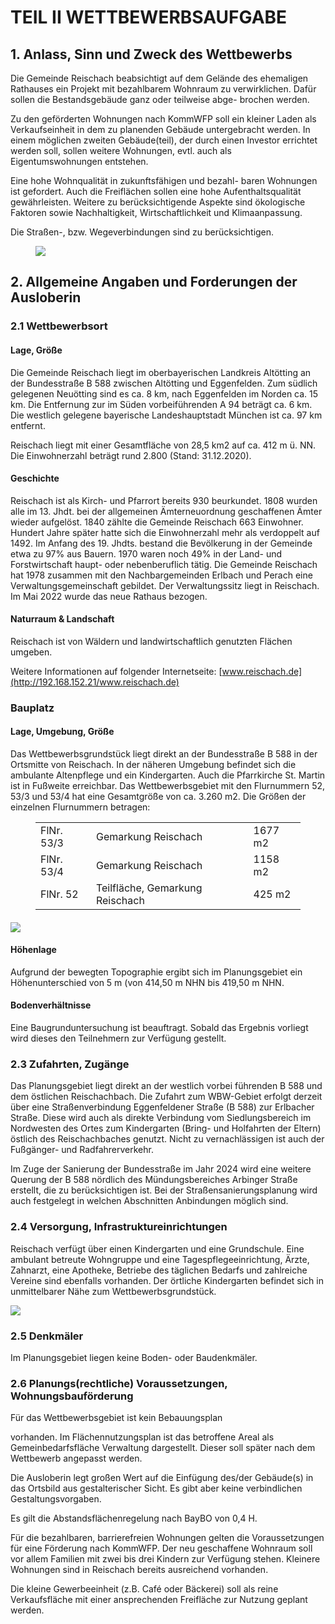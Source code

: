 # TEIL II WETTBEWERBSAUFGABE

## 1\. Anlass, Sinn und Zweck des Wettbewerbs

Die Gemeinde Reischach beabsichtigt auf dem Gelände des ehemaligen Rathauses ein Projekt mit bezahlbarem Wohnraum zu verwirklichen. Dafür sollen die Bestandsgebäude ganz oder teilweise abge- brochen werden.

Zu den geförderten Wohnungen nach KommWFP soll ein kleiner Laden als Verkaufseinheit in dem zu planenden Gebäude untergebracht werden. In einem möglichen zweiten Gebäude(teil), der durch einen Investor errichtet werden soll, sollen weitere Wohnungen, evtl. auch als Eigentumswohnungen entstehen.

Eine hohe Wohnqualität in zukunftsfähigen und bezahl- baren Wohnungen ist gefordert. Auch die Freiflächen sollen eine hohe Aufenthaltsqualität gewährleisten. Weitere zu berücksichtigende Aspekte sind ökologische Faktoren sowie Nachhaltigkeit, Wirtschaftlichkeit und Klimaanpassung.

Die Straßen-, bzw. Wegeverbindungen sind zu berücksichtigen.

<figure class="image op-uc-figure"><div class="op-uc-figure--content"><img class="op-uc-image" src="/attachments/3/Bildschirmfoto_2023-02-01_um_11.35.07.png"></div></figure>

## 2\. Allgemeine Angaben und Forderungen der Ausloberin

### 2.1 Wettbewerbsort

#### Lage, Größe

Die Gemeinde Reischach liegt im oberbayerischen Landkreis Altötting an der Bundesstraße B 588 zwischen Altötting und Eggenfelden. Zum südlich gelegenen Neuötting sind es ca. 8 km, nach Eggenfelden im Norden ca. 15 km. Die Entfernung zur im Süden vorbeiführenden A 94 beträgt ca. 6 km. Die westlich gelegene bayerische Landeshauptstadt München ist ca. 97 km entfernt.

Reischach liegt mit einer Gesamtfläche von 28,5 km2 auf ca. 412 m ü. NN. Die Einwohnerzahl beträgt rund 2.800 (Stand: 31.12.2020).

#### Geschichte

Reischach ist als Kirch- und Pfarrort bereits 930 beurkundet. 1808 wurden alle im 13. Jhdt. bei der allgemeinen Ämterneuordnung geschaffenen Ämter wieder aufgelöst. 1840 zählte die Gemeinde Reischach 663 Einwohner. Hundert Jahre später hatte sich die Einwohnerzahl mehr als verdoppelt auf 1492. Im Anfang des 19. Jhdts. bestand die Bevölkerung in der Gemeinde etwa zu 97% aus Bauern. 1970 waren noch 49% in der Land- und Forstwirtschaft haupt- oder nebenberuflich tätig. Die Gemeinde Reischach hat 1978 zusammen mit den Nachbargemeinden Erlbach und Perach eine Verwaltungsgemeinschaft gebildet. Der Verwaltungssitz liegt in Reischach. Im Mai 2022 wurde das neue Rathaus bezogen.

#### Naturraum &amp; Landschaft

Reischach ist von Wäldern und landwirtschaftlich genutzten Flächen umgeben.

Weitere Informationen auf folgender Internetseite: [www.reischach.de](http://192.168.152.21/www.reischach.de)

### Bauplatz

#### Lage, Umgebung, Größe

Das Wettbewerbsgrundstück liegt direkt an der Bundesstraße B 588 in der Ortsmitte von Reischach. In der näheren Umgebung befindet sich die ambulante Altenpflege und ein Kindergarten. Auch die Pfarrkirche St. Martin ist in Fußweite erreichbar. Das Wettbewerbsgebiet mit den Flurnummern 52, 53/3 und 53/4 hat eine Gesamtgröße von ca. 3.260 m2. Die Größen der einzelnen Flurnummern betragen:

<figure class="table op-uc-figure_align-center op-uc-figure"><table class="op-uc-table"><tbody><tr class="op-uc-table--row"><td class="op-uc-p op-uc-table--cell">FlNr. 53/3</td><td class="op-uc-p op-uc-table--cell">Gemarkung Reischach</td><td class="op-uc-p op-uc-table--cell">1677 m2</td></tr><tr class="op-uc-table--row"><td class="op-uc-p op-uc-table--cell">FlNr. 53/4</td><td class="op-uc-p op-uc-table--cell">Gemarkung Reischach</td><td class="op-uc-p op-uc-table--cell">1158 m2</td></tr><tr class="op-uc-table--row"><td class="op-uc-p op-uc-table--cell">FlNr. 52</td><td class="op-uc-p op-uc-table--cell">Teilfläche, Gemarkung Reischach</td><td class="op-uc-p op-uc-table--cell">425 m2</td></tr></tbody></table></figure>

#### <img class="op-uc-image op-uc-image_inline" src="/api/v3/attachments/4/content">

#### Höhenlage

Aufgrund der bewegten Topographie ergibt sich im Planungsgebiet ein Höhenunterschied von 5 m (von 414,50 m NHN bis 419,50 m NHN.

#### Bodenverhältnisse

Eine Baugrunduntersuchung ist beauftragt. Sobald das Ergebnis vorliegt wird dieses den Teilnehmern zur Verfügung gestellt.

### 2.3 Zufahrten, Zugänge

Das Planungsgebiet liegt direkt an der westlich vorbei führenden B 588 und dem östlichen Reischachbach. Die Zufahrt zum WBW-Gebiet erfolgt derzeit über eine Straßenverbindung Eggenfeldener Straße (B 588) zur Erlbacher Straße. Diese wird auch als direkte Verbindung vom Siedlungsbereich im Nordwesten des Ortes zum Kindergarten (Bring- und Holfahrten der Eltern) östlich des Reischachbaches genutzt. Nicht zu vernachlässigen ist auch der Fußgänger- und Radfahrerverkehr.

Im Zuge der Sanierung der Bundesstraße im Jahr 2024 wird eine weitere Querung der B 588 nördlich des Mündungsbereiches Arbinger Straße erstellt, die zu berücksichtigen ist. Bei der Straßensanierungsplanung wird auch festgelegt in welchen Abschnitten Anbindungen möglich sind.

### 2.4 Versorgung, Infrastruktureinrichtungen

Reischach verfügt über einen Kindergarten und eine Grundschule. Eine ambulant betreute Wohngruppe und eine Tagespflegeeinrichtung, Ärzte, Zahnarzt, eine Apotheke, Betriebe des täglichen Bedarfs und zahlreiche Vereine sind ebenfalls vorhanden. Der örtliche Kindergarten befindet sich in unmittelbarer Nähe zum Wettbewerbsgrundstück.

<img class="op-uc-image op-uc-image_inline" src="/api/v3/attachments/5/content">

### 2.5 Denkmäler

Im Planungsgebiet liegen keine Boden- oder Baudenkmäler.

### 2.6 Planungs(rechtliche) Voraussetzungen, Wohnungsbauförderung

Für das Wettbewerbsgebiet ist kein Bebauungsplan

vorhanden. Im Flächennutzungsplan ist das betroffene Areal als Gemeinbedarfsfläche Verwaltung dargestellt. Dieser soll später nach dem Wettbewerb angepasst werden.

Die Ausloberin legt großen Wert auf die Einfügung des/der Gebäude(s) in das Ortsbild aus gestalterischer Sicht. Es gibt aber keine verbindlichen Gestaltungsvorgaben.

Es gilt die Abstandsflächenregelung nach BayBO von 0,4 H.

Für die bezahlbaren, barrierefreien Wohnungen gelten die Voraussetzungen für eine Förderung nach KommWFP. Der neu geschaffene Wohnraum soll vor allem Familien mit zwei bis drei Kindern zur Verfügung stehen. Kleinere Wohnungen sind in Reischach bereits ausreichend vorhanden.

Die kleine Gewerbeeinheit (z.B. Café oder Bäckerei) soll als reine Verkaufsfläche mit einer ansprechenden Freifläche zur Nutzung geplant werden.